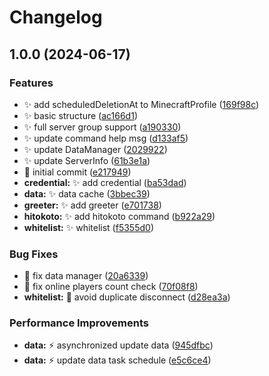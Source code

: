# Changelog

## 1.0.0 (2024-06-17)


### Features

* ✨ add scheduledDeletionAt to MinecraftProfile ([169f98c](https://github.com/BSR-Server/AltairVelocity/commit/169f98cd52ef300818b470ff7c0d3210942fa473))
* ✨ basic structure ([ac166d1](https://github.com/BSR-Server/AltairVelocity/commit/ac166d1957b67d652af31c597e57df98248a7a97))
* ✨ full server group support ([a190330](https://github.com/BSR-Server/AltairVelocity/commit/a190330da10615f2fbd8b1892469408a3f6ae277))
* ✨ update command help msg ([d133af5](https://github.com/BSR-Server/AltairVelocity/commit/d133af5d21b827b7bcb1b5786bd0d73ad19924e6))
* ✨ update DataManager ([2029922](https://github.com/BSR-Server/AltairVelocity/commit/2029922a707584287c971698cb6f93fc4705d8d6))
* ✨ update ServerInfo ([61b3e1a](https://github.com/BSR-Server/AltairVelocity/commit/61b3e1ae8e775d3ed28442ac24d0b8f0b82cc1f1))
* 🎉 initial commit ([e217949](https://github.com/BSR-Server/AltairVelocity/commit/e217949f33e1a83dc4d77337c8b6ce474f921ef6))
* **credential:** ✨ add credential ([ba53dad](https://github.com/BSR-Server/AltairVelocity/commit/ba53dad31a8e6dc267f20315914647b95dd62e67))
* **data:** ✨ data cache ([3bbec39](https://github.com/BSR-Server/AltairVelocity/commit/3bbec39b31018f31f8fa8d0fd64e5aae15377f4f))
* **greeter:** ✨ add greeter ([e701738](https://github.com/BSR-Server/AltairVelocity/commit/e701738ccb0f47b78c872d5c28a94aa7a0c28d6a))
* **hitokoto:** ✨ add hitokoto command ([b922a29](https://github.com/BSR-Server/AltairVelocity/commit/b922a29cbcc55b3d8e33bf374a59c3f11cae1707))
* **whitelist:** ✨ whitelist ([f5355d0](https://github.com/BSR-Server/AltairVelocity/commit/f5355d05ed0f5693bc78ece752f2103f94df343c))


### Bug Fixes

* 🐛 fix data manager ([20a6339](https://github.com/BSR-Server/AltairVelocity/commit/20a633933830bcad4a56ddab26b6ce7961e1fcdd))
* 🐛 fix online players count check ([70f08f8](https://github.com/BSR-Server/AltairVelocity/commit/70f08f8e6d885428e6823533d92b53d0e200a41a))
* **whitelist:** 🐛 avoid duplicate disconnect ([d28ea3a](https://github.com/BSR-Server/AltairVelocity/commit/d28ea3a60d7d6806af4a06b9226b8dc2cc6a6d0f))


### Performance Improvements

* **data:** ⚡️ asynchronized update data ([945dfbc](https://github.com/BSR-Server/AltairVelocity/commit/945dfbc7bc27e192dc795fdecc9d0a8d44b88c80))
* **data:** ⚡️ update data task schedule ([e5c6ce4](https://github.com/BSR-Server/AltairVelocity/commit/e5c6ce4a1075461dd0574ec91c63e9941ea79e73))
